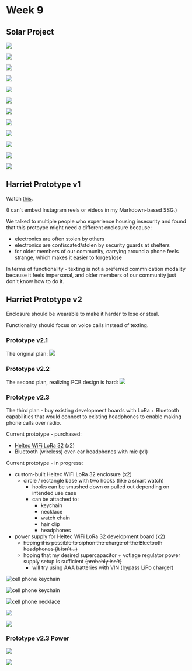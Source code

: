 # Week 9


## Solar Project

![](https://enderversing.github.io/itp-blog/assets/img/energy/week9/22937.png)

![](https://enderversing.github.io/itp-blog/assets/img/energy/week9/IMG_2962.gif)

![](https://enderversing.github.io/itp-blog/assets/img/energy/week9/24011.png)

![](https://enderversing.github.io/itp-blog/assets/img/energy/week9/24129.png)

![](https://enderversing.github.io/itp-blog/assets/img/energy/week9/24147.png)

![](https://enderversing.github.io/itp-blog/assets/img/energy/week9/IMG_2965.gif)

![](https://enderversing.github.io/itp-blog/assets/img/energy/week9/IMG_2968.gif)

![](https://enderversing.github.io/itp-blog/assets/img/energy/week9/45458.png)

![](https://enderversing.github.io/itp-blog/assets/img/energy/week9/IMG_2961.jpeg)

![](https://enderversing.github.io/itp-blog/assets/img/energy/week9/IMG_2963.jpeg)

![](https://enderversing.github.io/itp-blog/assets/img/energy/week9/IMG_2964.jpeg)

![](https://enderversing.github.io/itp-blog/assets/img/energy/week9/IMG_2966.jpeg)

## Harriet Prototype v1

Watch [this](https://www.instagram.com/reel/DHeEGpXJpe1/).

(I can't embed Instagram reels or videos in my Markdown-based SSG.)

We talked to multiple people who experience housing insecurity and found that this protoype might need a different enclosure because:
* electronics are often stolen by others
* electronics are confiscated/stolen by security guards at shelters
* for older members of our community, carrying around a phone feels strange, which makes it easier to forget/lose

In terms of functionality - texting is not a preferred commnication modality because it feels impersonal, and older members of our community just don't know how to do it.

## Harriet Prototype v2

Enclosure should be wearable to make it harder to lose or steal.

Functionality should focus on voice calls instead of texting.


### Prototype v2.1

The original plan:
![](https://enderversing.github.io/itp-blog/assets/img/energy/week9/v1.png)

### Prototype v2.2

The second plan, realizing PCB design is hard:
![](https://enderversing.github.io/itp-blog/assets/img/energy/week9/v2.png)

### Prototype v2.3


The third plan - buy existing development boards with LoRa + Bluetooth capabilities that would connect to existing headphones to enable making phone calls over radio.

Current prototype - purchased:
* [Heltec WiFi LoRa 32](https://heltec.org/project/wifi-lora-32-v3/) (x2)
* Bluetooth (wireless) over-ear headphones with mic (x1)


Current prototype - in progress:

* custom-built Heltec WiFi LoRa 32 enclosure (x2)
  * circle / rectangle base with two hooks (like a smart watch)
    * hooks can be smushed down or pulled out depending on intended use case
    * can be attached to:
      * keychain
      * necklace
      * watch chain
      * hair clip
      * headphones
* power supply for Heltec WiFi LoRa 32 development board (x2)
  * ~~hoping it is possible to siphon the charge of the Bluetooth headphones (it isn't...)~~
  * hoping that my desired supercapacitor + votlage regulator power supply setup is sufficient ~~(probably isn't)~~
    * will try using AAA batteries with VIN (bypass LiPo charger)


![cell phone keychain](https://enderversing.github.io/itp-blog/assets/img/energy/week9/IMG_2957.JPG)

![cell phone keychain](https://enderversing.github.io/itp-blog/assets/img/energy/week9/IMG_2959.JPG)


![cell phone necklace](https://enderversing.github.io/itp-blog/assets/img/energy/week9/IMG_2960.JPG)

![](https://enderversing.github.io/itp-blog/assets/img/energy/week9/inspo.jpg)

![](https://enderversing.github.io/itp-blog/assets/img/energy/week9/future.jpg)

### Prototype v2.3 Power

![](https://enderversing.github.io/itp-blog/assets/img/energy/week9/copilot_power_advice.png)

![](https://enderversing.github.io/itp-blog/assets/img/energy/week9/connect_alkaline.png)
